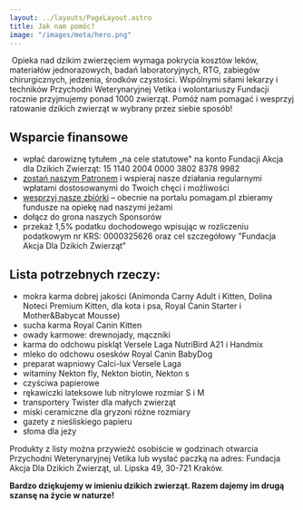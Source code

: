 ```yaml
---
layout: ../layouts/PageLayout.astro
title: Jak nam pomóc?
image: "/images/meta/hero.png"
---
```

​
Opieka nad dzikim zwierzęciem wymaga pokrycia kosztów leków, materiałów jednorazowych, badań laboratoryjnych, RTG, zabiegów chirurgicznych, jedzenia, środków czystości. Wspólnymi siłami lekarzy i techników Przychodni Weterynaryjnej Vetika i wolontariuszy Fundacji rocznie przyjmujemy ponad 1000 zwierząt.
Pomóż nam pomagać i wesprzyj ratowanie dzikich zwierząt w wybrany przez siebie sposób!

## Wsparcie finansowe

- wpłać darowiznę tytułem „na cele statutowe" na konto Fundacji Akcja dla Dzikich Zwierząt:
15 1140 2004 0000 3802 8378 9982
- [zostań naszym Patronem](https://patronite.pl/AkcjaDlaDzikichZwierzat) i wspieraj nasze działania regularnymi wpłatami dostosowanymi do Twoich chęci i możliwości 
- [wesprzyj nasze zbiórki](https://pomagam.pl/akcjadlajezy) – obecnie na portalu pomagam.pl zbieramy fundusze na opiekę nad naszymi jeżami 
- dołącz do grona naszych Sponsorów
- przekaż 1,5% podatku dochodowego wpisując w rozliczeniu podatkowym nr KRS: 0000325626 oraz cel szczegółowy "Fundacja Akcja Dla Dzikich Zwierząt"

## Lista potrzebnych rzeczy:

- mokra karma dobrej jakości (Animonda Carny Adult i Kitten, Dolina Noteci Premium Kitten, dla kota i psa, Royal Canin Starter i Mother&Babycat Mousse)
- sucha karma Royal Canin Kitten
- owady karmowe: drewnojady, mączniki
- karma do odchowu piskląt Versele Laga NutriBird A21 i Handmix
- mleko do odchowu osesków Royal Canin BabyDog
- preparat wapniowy Calci-lux Versele Laga
- witaminy Nekton fly, Nekton biotin, Nekton s
- czyściwa papierowe
- rękawiczki lateksowe lub nitrylowe rozmiar S i M
- transportery Twister dla małych zwierząt
- miski ceramiczne dla gryzoni różne rozmiary
- gazety z nieśliskiego papieru
- słoma dla jeży

Produkty z listy można przywieźć osobiście w godzinach otwarcia Przychodni Weterynaryjnej Vetika lub wysłać paczką na adres:
Fundacja Akcja Dla Dzikich Zwierząt, ul. Lipska 49, 30-721 Kraków.

**Bardzo dziękujemy w imieniu dzikich zwierząt. Razem dajemy im drugą szansę na życie w naturze!**